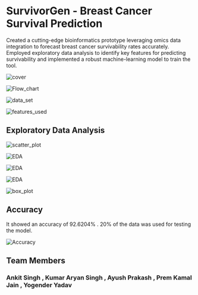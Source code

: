<h1>SurvivorGen - Breast Cancer Survival Prediction</h1>
Created a cutting-edge bioinformatics prototype leveraging omics data integration to forecast breast cancer survivability rates accurately.
Employed exploratory data analysis to identify key features for predicting survivability and implemented a robust machine-learning model to train the tool.

![cover](./images/cover.png)

![Flow_chart](./images/project_flow.png)

![data_set](./images/dataset.png)

![features_used](./images/features.png)

## Exploratory Data Analysis
![scatter_plot](./images/EDA1.png)

![EDA](./images/EDA2.png)

![EDA](./images/EDA3.png)

![EDA](./images/EDA4.png)

![box_plot](./images/EDA5.png)

## Accuracy
It showed an accuracy of 92.6204% .
20% of the data was used for testing the model.

![Accuracy](./images/accuracy.png)

## Team Members
### Ankit Singh , Kumar Aryan Singh , Ayush Prakash , Prem Kamal Jain , Yogender Yadav
